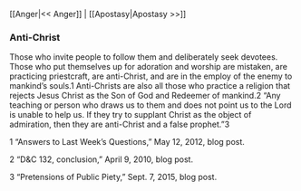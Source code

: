 [[Anger|<< Anger]]  |  [[Apostasy|Apostasy >>]]

### Anti-Christ
Those who invite people to follow them and deliberately seek devotees. Those who put themselves up for adoration and worship are mistaken, are practicing priestcraft, are anti-Christ, and are in the employ of the enemy to mankind’s souls.1 Anti-Christs are also all those who practice a religion that rejects Jesus Christ as the Son of God and Redeemer of mankind.2 “Any teaching or person who draws us to them and does not point us to the Lord is unable to help us. If they try to supplant Christ as the object of admiration, then they are anti-Christ and a false prophet.”3



1 “Answers to Last Week’s Questions,” May 12, 2012, blog post.


2 “D&C 132, conclusion,” April 9, 2010, blog post.


3 “Pretensions of Public Piety,” Sept. 7, 2015, blog post.